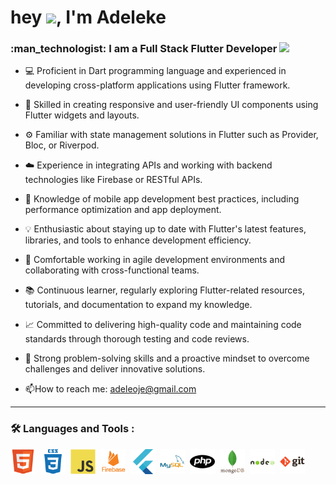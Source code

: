 <h1>
  hey
  <img src="https://media.giphy.com/media/hvRJCLFzcasrR4ia7z/giphy.gif" width="30px"/>, I'm Adeleke
</h1>
<h3>
:man_technologist:
I am a Full Stack Flutter Developer <img src="https://media.giphy.com/media/WUlplcMpOCEmTGBtBW/giphy.gif" width="30">
</h3>


- :computer: Proficient in Dart programming language and experienced in developing cross-platform applications using Flutter framework.
  
- :rocket: Skilled in creating responsive and user-friendly UI components using Flutter widgets and layouts.

- :gear: Familiar with state management solutions in Flutter such as Provider, Bloc, or Riverpod.

- :cloud: Experience in integrating APIs and working with backend technologies like Firebase or RESTful APIs.
  
- :iphone: Knowledge of mobile app development best practices, including performance optimization and app deployment.

- :bulb: Enthusiastic about staying up to date with Flutter's latest features, libraries, and tools to enhance development efficiency.

- :construction_worker: Comfortable working in agile development environments and collaborating with cross-functional teams.

- :books: Continuous learner, regularly exploring Flutter-related resources, tutorials, and documentation to expand my knowledge.

- :chart_with_upwards_trend: Committed to delivering high-quality code and maintaining code standards through thorough testing and code reviews.

- :handshake: Strong problem-solving skills and a proactive mindset to overcome challenges and deliver innovative solutions.
  
- :mailbox:How to reach me: adeleoje@gmail.com

---

### :hammer_and_wrench: Languages and Tools :
<div>
  <img src="https://github.com/devicons/devicon/blob/master/icons/html5/html5-original.svg" title="HTML5" alt="HTML" width="40" height="40"/>&nbsp;
  <img src="https://github.com/devicons/devicon/blob/master/icons/css3/css3-plain-wordmark.svg"  title="CSS3" alt="CSS" width="40" height="40"/>&nbsp;
  <img src="https://github.com/devicons/devicon/blob/master/icons/javascript/javascript-original.svg" title="JavaScript" alt="JavaScript" width="40" height="40"/>&nbsp;
  <img src="https://github.com/devicons/devicon/blob/master/icons/firebase/firebase-plain-wordmark.svg" title="Firebase" alt="Firebase" width="40" height="40"/>&nbsp;
  <img src="https://github.com/devicons/devicon/blob/master/icons/flutter/flutter-original.svg" title="Flutter" alt="Flutter" width="40" height="40"/>&nbsp;
  <img src="https://github.com/devicons/devicon/blob/master/icons/mysql/mysql-original-wordmark.svg" title="MySQL"  alt="MySQL" width="40" height="40"/>&nbsp;
  <img src="https://github.com/devicons/devicon/blob/master/icons/php/php-plain.svg"  title="Php" alt="php" width="40" height="40"/>&nbsp;
  <img src="https://github.com/devicons/devicon/blob/master/icons/mongodb/mongodb-original-wordmark.svg"  title="MongoDB" alt="MongoDB" width="40" height="40"/>&nbsp;
  <img src="https://github.com/devicons/devicon/blob/master/icons/nodejs/nodejs-original-wordmark.svg" title="NodeJS" alt="NodeJS" width="40" height="40"/>&nbsp;
  <img src="https://github.com/devicons/devicon/blob/master/icons/git/git-original-wordmark.svg" title="Git" **alt="Git" width="40" height="40"/>
</div>  

<!--
**Lakesyd5/Lakesyd5** is a ✨ _special_ ✨ repository because its `README.md` (this file) appears on your GitHub profile.

Here are some ideas to get you started:

- 🔭 I’m currently working on ...
- 🌱 I’m currently learning ...
- 👯 I’m looking to collaborate on ...
- 🤔 I’m looking for help with ...
- 💬 Ask me about ...
- 📫 How to reach me: ...
- 😄 Pronouns: ...
- ⚡ Fun fact: ...
-->
